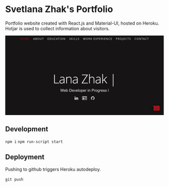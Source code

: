 # Svetlana Zhak's Portfolio

Portfolio website created with React.js and Material-UI, hosted on Heroku. Hotjar is used to collect information about visitors.

![Portfolio](public/images/website.png)


## Development

`npm i`
`npm run-script start`

## Deployment

Pushing to github triggers Heroku autodeploy.

`git push`

